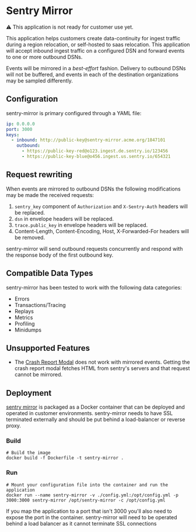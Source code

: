 # Sentry Mirror

:warning: This application is not ready for customer use yet.

This application helps customers create data-continuity for ingest traffic
during a region relocation, or self-hosted to saas relocation. This application
will accept inbound ingest traffic on a configured DSN and forward events to one
or more outbound DSNs.

Events will be mirrored in a *best-effort* fashion. Delivery to outbound DSNs
will not be buffered, and events in each of the destination organizations may be
sampled differently.

## Configuration

sentry-mirror is primary configured through a YAML file:

```yaml
ip: 0.0.0.0
port: 3000
keys:
  - inbound: http://public-key@sentry-mirror.acme.org/1847101
    outbound:
      - https://public-key-red@o123.ingest.de.sentry.io/123456
      - https://public-key-blue@o456.ingest.us.sentry.io/654321
```

## Request rewriting

When events are mirrored to outbound DSNs the following modifications may be made the received requests:

1. `sentry_key` component of `Authorization` and `X-Sentry-Auth` headers will be replaced.
2. `dsn` in envelope headers will be replaced.
3. `trace.public_key` in envelope headers will be replaced.
4. Content-Length, Content-Encoding, Host, X-Forwarded-For headers will be removed.

sentry-mirror will send outbound requests concurrently and respond with the response 
body of the first outbound key.

## Compatible Data Types

sentry-mirror has been tested to work with the following data categories:

- Errors
- Transactions/Tracing
- Replays
- Metrics
- Profiling
- Minidumps

## Unsupported Features

- The [Crash Report Modal](https://docs.sentry.io/product/user-feedback/#crash-report-modal) does not work with mirrored events. Getting the crash report modal fetches HTML from sentry's servers and that request cannot be mirrored.

## Deployment

[sentry mirror](sentry-mirror) is packaged as a Docker container that can be deployed and operated in customer environments. sentry-mirror needs to have SSL terminated externally and should be put behind a load-balancer or reverse proxy.

### Build

```shell
# Build the image
docker build -f Dockerfile -t sentry-mirror .
```

### Run

```
# Mount your configuration file into the container and run the application
docker run --name sentry-mirror -v ./config.yml:/opt/config.yml -p 3000:3000 sentry-mirror /opt/sentry-mirror -c /opt/config.yml
```

If you map the application to a port that isn't 3000 you'll also need to expose the port in the container.
sentry-mirror will need to be operated behind a load balancer as it cannot terminate SSL connections

